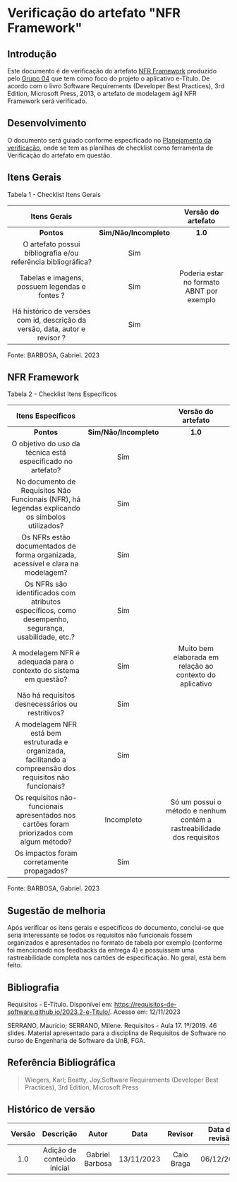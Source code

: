 # **Verificação do artefato "NFR Framework"**

## **Introdução**

Este documento é de verificação do artefato [NFR Framework](https://github.com/Requisitos-de-Software/2023.2-e-Titulo/blob/main/docs/modelagem/agil/nfr.md) produzido pelo [Grupo 04](https://github.com/Requisitos-de-Software/2023.2-e-Titulo) que tem como foco do projeto o aplicativo e-Título. De acordo com o livro Software Requirements (Developer Best Practices), 3rd Edition, Microsoft Press, 2013, o artefato de modelagem ágil NFR Framework será verificado.


## **Desenvolvimento**

O documento será guiado conforme especificado no [Planejamento da verificação](https://requisitos-de-software.github.io/2023.2-BRBMobilidade/Verifica%C3%A7%C3%A3o/01-planejamento-verificacao-grupo4/), onde se tem as planilhas de checklist como ferramenta de Verificação do artefato em questão.


## **Itens Gerais**

Tabela 1 - Checklist Itens Gerais

| Itens Gerais |      |    Versão do artefato  |
| :------:   | :----: | :-----: |
|    **Pontos**    | **Sim/Não/Incompleto**  |    **1.0**    |
| O artefato possui bibliografia e/ou referência bibliográfica? |    Sim   |     |
| Tabelas e imagens, possuem legendas e fontes ? |  Sim    |    Poderia estar no formato ABNT por exemplo |
| Há histórico de versões com id, descrição da versão, data, autor e revisor ?  |  Sim  |

Fonte: BARBOSA, Gabriel. 2023

## **NFR Framework**

Tabela 2 - Checklist Itens Específicos

| Itens Específicos |      |    Versão do artefato |
| :------:   | :----: | :-----: |
|    **Pontos**    | **Sim/Não/Incompleto**  |    **1.0**    |
| O objetivo do uso da técnica está especificado no artefato?  |    Sim   |     |
| No documento de Requisitos Não Funcionais (NFR), há legendas explicando os símbolos utilizados?  |  Sim  |
| Os NFRs estão documentados de forma organizada, acessível e clara na modelagem? |   Sim  |       | 
| Os NFRs são identificados com atributos específicos, como desempenho, segurança, usabilidade, etc.?  |   Sim |    |
| A modelagem NFR é adequada para o contexto do sistema em questão?   | Sim | Muito bem elaborada em relação ao contexto do aplicativo |
| Não há requisitos desnecessários ou restritivos?  |   Sim  |      |
| A modelagem NFR está bem estruturada e organizada, facilitando a compreensão dos requisitos não funcionais? | Sim |  | 
| Os requisitos não-funcionais apresentados nos cartões foram priorizados com algum método? | Incompleto | Só um possui o método e nenhum contém a rastreabilidade dos requisitos |
| Os impactos foram corretamente propagados?  |   Sim    |       |

Fonte: BARBOSA, Gabriel. 2023

## **Sugestão de melhoria**

Após verificar os itens gerais e específicos do documento, conclui-se que seria interessante se todos os requisitos não funcionais fossem organizados e apresentados no formato de tabela por exemplo (conforme foi mencionado nos feedbacks da entrega 4) e possuissem uma rastreabilidade completa nos cartões de especificação. No geral, está bem feito.

## **Bibliografia**

Requisitos - E-Título. Disponível em: https://requisitos-de-software.github.io/2023.2-e-Titulo/. Acesso em: 12/11/2023

SERRANO, Maurício; SERRANO, Milene. Requisitos - Aula 17. 1º/2019. 46 slides. Material apresentado para a disciplina de Requisitos de Software no curso de Engenharia de Software da UnB, FGA.

## **Referência Bibliográfica**

> Wiegers, Karl; Beatty, Joy.Software Requirements (Developer Best Practices), 3rd Edition, Microsoft Press

## **Histórico de versão**


| Versão |          Descrição              |     Autor      |      Data      |   Revisor     |    Data de revisão    |  
|:------:|:-------------------------------:|:--------------:|:--------------:|:-------------:|:---------------------:|
|  1.0   | Adição de conteúdo inicial  | Gabriel Barbosa          | 13/11/2023   |      Caio Braga        |              06/12/2023         |